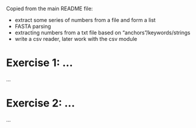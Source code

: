 Copied from the main README file:

- extract some series of numbers from a file and form a list
- FASTA parsing
- extracting numbers from a txt file based on “anchors”/keywords/strings
- write a csv reader, later work with the csv module



# Exercise 1: ...

...


# Exercise 2: ...

...

